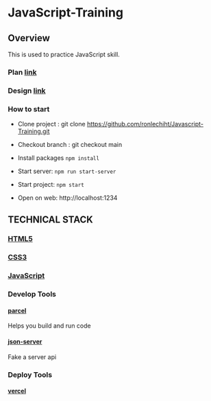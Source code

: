 # JavaScript-Training

## Overview
This is used to practice JavaScript skill.

### Plan [link](https://docs.google.com/document/d/1LGx27RXAbmjew3oy7EPPU46lcPGKwWY7L8koYH2rTOI/edit?usp=sharing)
### Design [link](https://www.figma.com/file/c3aFzD4P3igEohZkx9KfTq/Customer-dashboard?type=design&node-id=0-1&mode=design&t=x4M8Gl4yVlyOBqBL-0)


### How to start

- Clone project : git clone https://github.com/ronlechiht/Javascript-Training.git

- Checkout branch : git checkout main

- Install packages `npm install`

- Start server: `npm run start-server`

- Start project: `npm start`

- Open on web: http://localhost:1234

## TECHNICAL STACK
### [HTML5](https://developer.mozilla.org/en-US/docs/Glossary/HTML5)

### [CSS3](https://developer.mozilla.org/en-US/docs/Web/CSS)

### [JavaScript](https://developer.mozilla.org/en-US/docs/Web/JavaScript)

### Develop Tools

#### [parcel](https://parceljs.org/getting-started/webapp/)
Helps you build and run code
#### [json-server](https://www.npmjs.com/package/json-server)
Fake a server api

### Deploy Tools

#### [vercel](https://vercel.com/)
